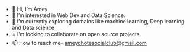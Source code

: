 - 👋 Hi, I’m Amey 
- 👀 I’m interested in Web Dev and Data Science.
- 🌱 I’m currently exploring domains like machine learning, Deep learning and Data science
- ⭐ I’m looking to collaborate on open source projects
- 📫 How to reach me- ameydhotesocialclub@gmail.com

<!---
ameyDH/ameyDH is a ✨ special ✨ repository because its `README.md` (this file) appears on your GitHub profile.
You can click the Preview link to take a look at your changes.
--->
